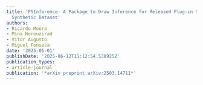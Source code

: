 ```yaml
---
title: 'PSInference: A Package to Draw Inference for Released Plug-in Sampling Single
  Synthetic Dataset'
authors:
- Ricardo Moura
- Mina Norouzirad
- Vitor Augusto
- Miguel Fonseca
date: '2025-01-01'
publishDate: '2025-06-12T11:12:54.538925Z'
publication_types:
- article-journal
publication: '*arXiv preprint arXiv:2503.14711*'
---
```

